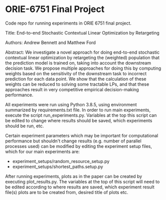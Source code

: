 # ORIE-6751 Final Project

Code repo for running experiments in ORIE 6751 final project. 

Title: End-to-end Stochastic Contextual Linear Optimization by Retargeting

Authors: Andrew Bennett and Matthew Ford

Abstract: We investigate a novel approach for doing end-to-end stochastic
contextual linear optimization by retargeting the (weighted) population that
the prediction model is trained on, taking into account the downstream
decision task. We propose multiple approaches for doing this by computing
weights based on the sensitivity of the downstream task to incorrect
prediction for each data point. We show that the calculation of these weights
can be reduced to solving some tractable LPs, and that these approaches result
 in very competitive empirical decision-making performance.

All experiments were run using Python 3.8.5, using environment summarized by
requirements.txt file. In order to run main experiments, execute the script
run_experiments.py. Variables at the top this script can be edited to change
where results should be saved, which experiments should be run, etc.

Certain experiment parameters which may be important for
computational performance but shouldn't change
results (e.g. number of parallel processes used) can be modified by editing
the experiment setup files, which for our main experiments are:
- experiment_setups/random_resource_setup.py 
- experiment_setups/shortest_paths.setup.py

After running experiments, plots as in the paper can be created by executing
plot_results.py. The variables at the top of this script will need to be
edited according to where results are saved, which experiment result file(s)
plots are to be created from, desired title of plots etc.
